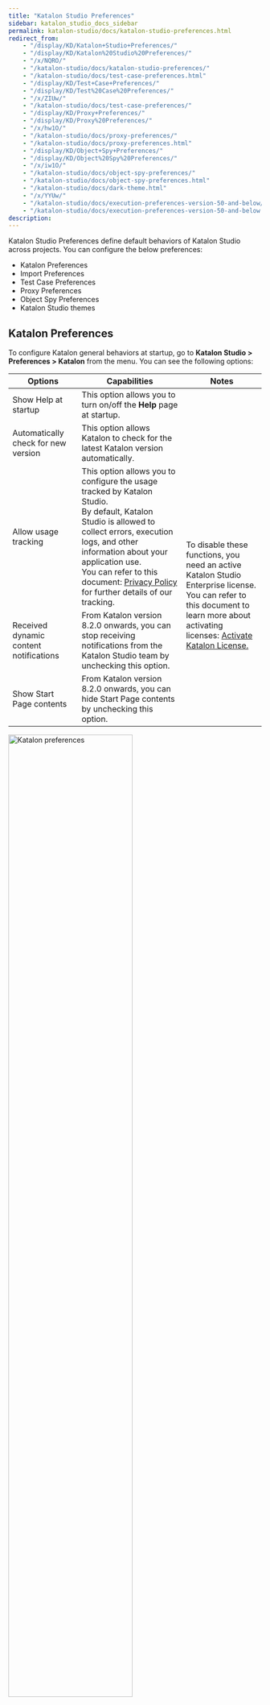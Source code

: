 ```yaml
---
title: "Katalon Studio Preferences" 
sidebar: katalon_studio_docs_sidebar
permalink: katalon-studio/docs/katalon-studio-preferences.html 
redirect_from:
    - "/display/KD/Katalon+Studio+Preferences/"
    - "/display/KD/Katalon%20Studio%20Preferences/"
    - "/x/NQRO/"
    - "/katalon-studio/docs/katalon-studio-preferences/"
    - "/katalon-studio/docs/test-case-preferences.html"
    - "/display/KD/Test+Case+Preferences/"
    - "/display/KD/Test%20Case%20Preferences/"
    - "/x/ZIUw/"
    - "/katalon-studio/docs/test-case-preferences/"
    - "/display/KD/Proxy+Preferences/"
    - "/display/KD/Proxy%20Preferences/"
    - "/x/hw1O/"
    - "/katalon-studio/docs/proxy-preferences/"
    - "/katalon-studio/docs/proxy-preferences.html"
    - "/display/KD/Object+Spy+Preferences/"
    - "/display/KD/Object%20Spy%20Preferences/"
    - "/x/iw1O/"
    - "/katalon-studio/docs/object-spy-preferences/"
    - "/katalon-studio/docs/object-spy-preferences.html"
    - "/katalon-studio/docs/dark-theme.html"
    - "/x/YYUw/"
    - "/katalon-studio/docs/execution-preferences-version-50-and-below/"
    - "/katalon-studio/docs/execution-preferences-version-50-and-below.html"
description: 
---
```


Katalon Studio Preferences define default behaviors of Katalon Studio across projects. You can configure the below preferences:
- Katalon Preferences
- Import Preferences
- Test Case Preferences
- Proxy Preferences
- Object Spy Preferences
- Katalon Studio themes
## Katalon Preferences

To configure Katalon general behaviors at startup, go to **Katalon Studio > Preferences > Katalon** from the menu. You can see the following options:

<table>
<thead>
  <tr>
    <th>Options</th>
    <th>Capabilities</th>
    <th>Notes</th>
  </tr>
</thead>
<tbody>
  <tr>
    <td>Show Help at startup</td>
    <td>This option allows you to turn on/off the <strong>Help</strong> page at startup.</td>
    <td></td>
  </tr>
  <tr>
    <td>Automatically check for new version</td>
    <td>This option allows Katalon to check for the latest Katalon version automatically.</td>
    <td></td>
  </tr>
  <tr>
    <td>Allow usage tracking</td>
    <td>This option allows you to configure the usage tracked by Katalon Studio. <br>By default, Katalon Studio is allowed to collect errors, execution logs, and other information about your application use. <br>You can refer to this document: <a href="https://www.katalon.com/terms/katalon/privacy-policy/">Privacy Policy</a> for further details of our tracking.</td>
    <td rowspan="3">To disable these functions, you need an active Katalon Studio Enterprise license. <br>You can refer to this document to learn more about activating licenses: <a href="https://docs.katalon.com/katalon-studio/docs/activate-license.html#activate-trial-license">Activate Katalon License.</a></td>
  </tr>
  <tr>
    <td>Received dynamic content notifications</td>
    <td>From Katalon version 8.2.0 onwards, you can stop receiving notifications from the Katalon Studio team by unchecking this option.</td>
  </tr>
  <tr>
    <td>Show Start Page contents</td>
    <td>From Katalon version 8.2.0 onwards, you can hide Start Page contents by unchecking this option.</td>
  </tr>
</tbody>
</table>

<img src="https://github.com/katalon-studio/docs-images/raw/master/katalon-studio/docs/katalon-studio-preferences/KS-PREF-Katalon-preferences.png" width=70% alt="Katalon preferences">

## Import Preferences

Katalon supports an in-app upgrade function for a smooth transition to the latest version (In **Help** menu > select **Check for updates...** > in the displayed dialog, download the latest version). The latest version upgraded via this channel will reuse the current version's Preferences configurations.

In case you have to download the latest version from the Katalon website and want to reuse the Preferences configurations of another Katalon Studio instance already installed in your machine, or you want to reuse the Preferences configurations of your project team, do as follows:

1. Rename the current Katalon Studio instance with its version number. For example, Katalon Studio 7.8.
2. Download the latest version from the [Katalon website](https://www.katalon.com/download/).
3. Open Katalon Studio, select **File** > **Import Settings**.
   
   <img src="https://github.com/katalon-studio/docs-images/raw/master/katalon-studio/docs/katalon-studio-preferences/import-settings.png" width=50% alt="import settings">
   
4. Browse to the **config** folder of your preferred version. For instance:

* macOS:

   <img src="https://github.com/katalon-studio/docs-images/raw/master/katalon-studio/docs/katalon-studio-preferences/macos.png" width=100% alt="Browse to the Config folder in macOS">

* Windows:

   <img src="https://github.com/katalon-studio/docs-images/raw/master/katalon-studio/docs/katalon-studio-preferences/import_3.PNG" width=100% alt="Browse to the Config folder in Windows">

5. Click **Open**.

## Test Case Preferences

All the preferences under the **Test Case** group are for controlling the default behaviors that Katalon Studio should perform when test cases are designed.

You can configure the Test Case preferences via **Katalon Studio > Preferences > Katalon > Test Case**.

   <img src="https://github.com/katalon-studio/docs-images/raw/master/katalon-studio/docs/test-case-preferences/Window.png" width=70% alt="Test Case Preferences">

### Test Case Calling

This is to specify how Katalon Studio should behave when you are calling another test case in your current one.

* **Generate variable with default value**: Called test case uses the default values for its variables.
* **Generate variable with the same name as the exposed variable of the called test case**: Called test case uses the default values, which are the same as its variables name.
  * **Expose variables automatically after choosing the called test case**: Called test case uses the default values, which are the same as its variables name. The variables are also added to the current test case at the 'Variables' tab.

You might need to refer back to the [Variable Types](https://docs.katalon.com/katalon-studio/docs/variable-types.html#test-case-variables) section for which types of variables are supported in Katalon Studio.

### Initially open Test Case

This is to indicate in which view Katalon Studio should display a test case when it is first opened.

* **In Manual View**: The opened test case will be first in the manual view.
* **In Script View**: The opened test case will be first in the script view.

### Default Keyword Type

* **Default Keyword**: These default keywords will be available when a new step is added to your test case.

### Line-wrapping Settings

This is to enable Katalon Studio to wrap up the code lines in a script with a customized maximum line width. You can also wrap the code lines when switching from the manual mode to the script mode by pressing a keyboard combination of **Command+Shift+F** (Mac Users) or **Ctrl+Shift+F** (Windows and Linux Users).

Before the line-wrapping enabled:

<img src="https://github.com/katalon-studio/docs-images/raw/master/katalon-studio/docs/test-case-preferences/wrap.png" width=100% alt="Before the line-wrapping enabled">


After the line-wrapping enabled:

<img src="https://github.com/katalon-studio/docs-images/raw/master/katalon-studio/docs/test-case-preferences/wrapped.png" width=100% alt="After the line-wrapping enabled">


> All the above preferences are saved into the  `com.kms.katalon.composer.testcase.prefs` file under the "**config\\.metadata\\.plugins\\org.eclipse.core.runtime\\.settings**" location in your Katalon Studio build folder. You can manually modify the values in this file to change these preference settings.

## Proxy Preferences

From Katalon Studio version 7.5.0 onwards, the proxy is divided into two categories: Authentication and System proxies. You can apply different proxy configurations for connecting to the Katalon server and your servers during testing.

Please go to **Katalon Studio> Preferences > Katalon > Proxy** and select **Authentication** or **System** section for corresponding proxy configuration of each type.

### Authentication Proxy

The proxy configurations in this section are used for all network connections to authenticate with Katalon Servers including Katalon account authentication, Katalon Auto-updater, Katalon TestOps, and  Katalon Store integration, sample projects provider, AMI Authentication, and etc.)

<img src="https://github.com/katalon-studio/docs-images/raw/master/katalon-studio/docs/proxy-preferences/auth-proxy.png" width="70%" alt="Authentication proxy">

### System Proxy

System proxy configurations are applied to all network connections generated when using Katalon Studio, including but not limited to recording, spying, executing tests, integrating with other tools, and downloading Web Drivers or Android SDK.

<img src="https://github.com/katalon-studio/docs-images/raw/master/katalon-studio/docs/proxy-preferences/proxy-system.png" width="70%" alt="System proxy">

### Proxy Settings

In the Proxy Settings areas of both Authentication and System proxies, you can select one of three options below.

* **No proxy**: there's no proxy.
* **Use system proxy configuration**: Katalon Studio guesses which proxy server your system is behind by checking Java, browser and operating system settings, and environment variables.
* **Manual proxy configuration**: you can manually set up your proxy
  * Address: an HTTP Proxy host
  * Port: an HTTP Proxy port
  * Excludes: A list of addresses separated by comma to exclude
  > The ability to exclude proxy is available from version 7.2.0 onwards. Katalon Studio only supports proxy exceptions in web recorder and spying with **Chrome** and **Firefox**.

<img src="https://github.com/katalon-studio/docs-images/raw/master/katalon-studio/docs/proxy-preferences/proxy-options.png" width="70%" alt="proxy settings">

### System proxy for test execution's desired capabilities

Katalon Studio applies the System proxy to test execution's desired capabilities on the instance automatically. If you wish to configure different proxy's desired capabilities for a project, you need to do as follows:

1. Open your project and go to **Katalon Studio/Preferences/Katalon/Proxy/System**
2. At the bottom of the displayed view, uncheck the **Auto-apply to test execution desired capabilities** option and click **OK** to save
   
  <img src="https://github.com/katalon-studio/docs-images/raw/master/katalon-studio/docs/proxy-preferences/uncheck.png" width="70%" alt="uncheck proxy for desired capabilities">

3. Go to **Project/Settings/Desired Capabilities** and select a testing environment

4. Specify proxy details and click **OK** to save

   For example:

   <img src="https://github.com/katalon-studio/docs-images/raw/master/katalon-studio/docs/proxy-preferences/desired-capabilities.png" width="70%" alt="use proxy for desired capabilities">

### Override proxy details in the test script

From version 7.0.0 onwards, Katalon Studio supports an option to pass proxy details via a request object in Web Service testing. Below is an example:

```groovy
RequestObject requestObject = findTestObject("google")
ProxyInformation proxyInfo = new ProxyInformation();
proxyInfo.setProxyServerAddress("localhost")
proxyInfo.setProxyServerPort(8001)
proxyInfo.setProxyOption(ProxyOption.MANUAL_CONFIG.toString())
proxyInfo.setProxyServerType(ProxyServerType.HTTP.toString())
requestObject.setProxy(proxyInfo)
```

> The proxy information passed in the request object takes precedence over the proxy information set in **Preferences**.

### Troubleshoot proxy issues

1. If you're behind a Proxy Server, you need to configure the Authentication proxy settings before activating Katalon Studio. Click **Configure Authentication Proxy** at the bottom of the Activation dialog box.

   <img src="https://github.com/katalon-studio/docs-images/raw/master/katalon-studio/docs/proxy-preferences/config-proxy-activation.png" width="70%" alt="troubleshoot proxy issue">

2. "*New and old proxy mechanisms are not allowed in one command. Please use either the new or the old one.*"

   If you encounter the above error when executing your test with Runtime Engine, please check if you are mixing options of the new mechanism with options for proxy configuration prior to 7.5.0 and correct the commands in use. [Learn more about proxy options](https://docs.katalon.com/katalon-studio/docs/console-mode-execution.html#proxy-options).

## Object Spy Preferences

You can access these preferences at **Window > Katalon Studio Preferences > Katalon > Object Spy.**

   <img src="https://github.com/katalon-studio/docs-images/raw/master/katalon-studio/docs/object-spy-preferences/image2017-11-27-113A43A34.png" width="70%" alt="Object spy preferences">

### Pin Object Spy Window while spying

Users can check/uncheck this option to pin Object Spy Window on top while spying for more convenience.

### Hotkeys

Katalon Studio supports customizable hotkeys for Object Spy function so that users can choose the preferred combination or avoid conflict with UAT hotkeys.

> This ability to change hotkeys for Object Spy only affects the Chrome browser. Other browsers will be considered for future releases.

## Apply Dark theme

By default, Katalon Studio has the Light theme applied. Starting from version 6.3.0, Dark Theme is available. You can enable it at **Window > Themes >Dark**. You need to restart Katalon Studio after changing the theme.
